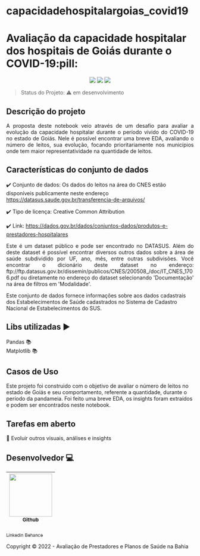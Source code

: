 # capacidadehospitalargoias_covid19

<h1>Avaliação da capacidade hospitalar dos hospitais de Goiás durante o COVID-19:pill:</h1>

<p align="center">
  <img src="https://img.shields.io/badge/python-3670A0?style=for-the-badge&logo=python&logoColor=ffdd54"/>
  <img src="https://img.shields.io/badge/Matplotlib-%23ffffff.svg?style=for-the-badge&logo=Matplotlib&logoColor=black"/>
  <img src="https://img.shields.io/badge/pandas-%23150458.svg?style=for-the-badge&logo=pandas&logoColor=white"/>
</p>

> Status do Projeto: :warning: em desenvolvimento


## Descrição do projeto 

<p align="justify">
  A proposta deste notebook veio através de um desafio para avaliar a evolução da capacidade hospitalar durante o período vivido do COVID-19 no estado de Goiás.
  Nele é possível encontrar uma breve EDA, avaliando o número de leitos, sua evolução, focando prioritariamente nos municípios onde tem maior representatividade na quantidade de leitos.
</p>

## Características do conjunto de dados

:heavy_check_mark: Conjunto de dados: Os dados do leitos na área do CNES estão disponíveis publicamente neste endereço 
https://datasus.saude.gov.br/transferencia-de-arquivos/ 

:heavy_check_mark: Tipo de licença: Creative Common Attribution  

:heavy_check_mark: Link: https://dados.gov.br/dados/conjuntos-dados/produtos-e-prestadores-hospitalares 

<p align="justify">
Este é um dataset público e pode ser encontrado no DATASUS. Além do deste dataset é possível encontrar diversos outros dados sobre a área de saúde subdividido por UF, ano, mês, entre outras subdivisões.
Você encontrar o dicionário deste dataset no endereço: ftp://ftp.datasus.gov.br/dissemin/publicos/CNES/200508_/doc/IT_CNES_1706.pdf ou diretamente no endereço do dataset selecionando 'Documentação' na área de filtros em 'Modalidade'.

Este conjunto de dados fornece informações sobre aos dados cadastrais dos Estabelecimentos de Saúde cadastrados no Sistema de Cadastro Nacional de Estabelecimentos do SUS.

</p>  

## Libs utilizadas :arrow_forward:

Pandas :books:  
Matplotlib :books:  

## Casos de Uso

Este projeto foi construido com o objetivo de avaliar o número de leitos no estado de Goiás e seu comportamento, referente a quantidade, durante o período da pandameia. Foi feito uma breve EDA, os insights foram extraídos e podem ser encontrados neste notebook.

## Tarefas em aberto

:memo: Evoluir outros visuais, análises e insights 

## Desenvolvedor :computer:

| [<img src="https://avatars.githubusercontent.com/u/67239257?v=4" width=115><br><sub>Github</sub>](https://github.com/douglassodre) |
| :---: |
[<sub>Linkedin</sub>](https://www.linkedin.com/in/douglassodre)
[<sub>Behance</sub>](https://www.behance.net/douglasssodre)

Copyright :copyright: 2022 - Avaliação de Prestadores e Planos de Saúde na Bahia
